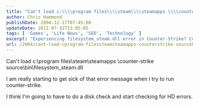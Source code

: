 ```yaml
---
title: "Can't load c:\\\\program files\\\\steam\\\\steamapps \\\\counter-strike source\\\\bin\\\\filesystem_steam.dll"
author: Chris Hammond
publishDate: 2004-12-17T07:45:00
updateDate: 2011-07-31T13:05:05
tags: [ 'Games', 'Life News', 'SEO', 'Technology' ]
excerpt: "Experiencing filesystem_steam.dll error in Counter-Strike? Consider running a disk check to fix HD errors and eliminate the issue for smooth gameplay."
url: /2004/cant-load-cprogram-filessteamsteamapps-counterstrike-sourcebinfilesystemsteamdll  # Use the generated URL with year
---
```

<p>Can't load c:\program files\steam\steamapps \counter-strike source\bin\filesystem_steam.dll</p> <p>I am really starting to get sick of that error message when I try to run counter-strike.</p> <p>I&nbsp;think I'm going to have to do a disk check and start checking for HD errors.</p>

